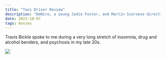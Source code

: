 ```yaml
---
title: "Taxi Driver Review"
description: "DeNiro, a young Jodie Foster, and Martin Scorsese directing all that young talent. What more could you want?"
date: 2023-10-07
tags: movies
---
```


Travis Bickle spoke to me during a very long stretch of insomnia, drug and alcohol benders, and psychosis in my late 20s.

![](https://res.cloudinary.com/diajberzp/image/upload/v1707371867/blog/qr-taxi-driver_j30auc.png)
